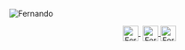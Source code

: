 ![Fernando](https://i.ibb.co/k2sz28p/Banner-Sunset.jpg)

<p align="center">
   <a href="https://www.youtube.com/channel/UCtDfSw53RGWXS0qcFaYZXog" target="blank" style='margin-right:4px'>
    <img align="center" src="https://i.ibb.co/7zY4mtc/Youtube.jpg" alt="FernandoTimo" height="28px" width="28px" />
  </a>
  <a href="https://twitter.com/timoideas" target="blank">
    <img align="center" src="https://i.ibb.co/R7SVd1H/Twiter.jpg" alt="FernandoTimo" height="28px" width="28px" />
  </a>
  <a href="https://www.instagram.com/fernando_timo" target="blank">
    <img align="center" src="https://i.ibb.co/mJ3gZJk/Instagram.jpg" alt="FernandoTimo" height="28px" width="28px" />
  </a>
</p>
